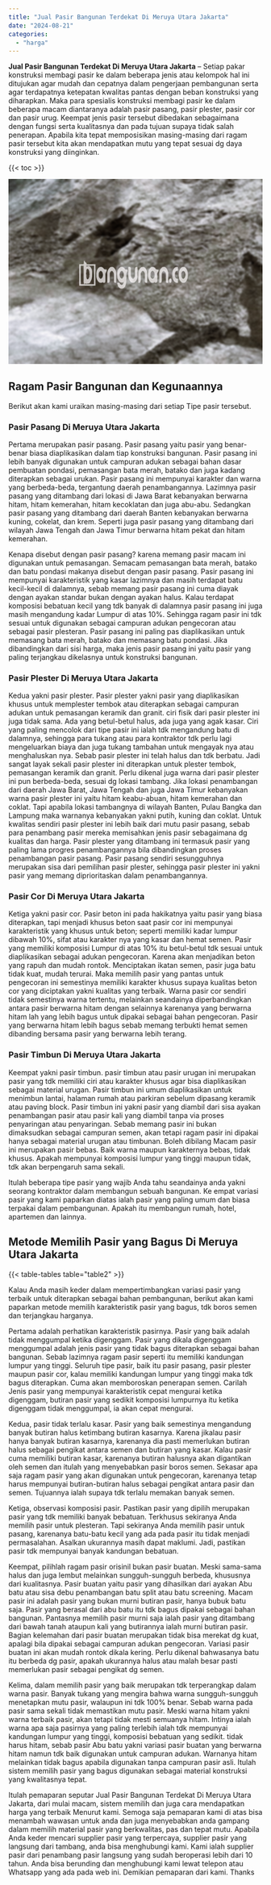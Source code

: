 ```yaml
---
title: "Jual Pasir Bangunan Terdekat Di Meruya Utara Jakarta"
date: "2024-08-21"
categories: 
  - "harga"
---
```


**Jual Pasir Bangunan Terdekat Di Meruya Utara Jakarta** – Setiap pakar konstruksi membagi pasir ke dalam beberapa jenis atau kelompok hal ini ditujukan agar mudah dan cepatnya dalam pengerjaan pembangunan serta agar terdapatnya ketepatan kwalitas pantas dengan beban konstruksi yang diharapkan. Maka para spesialis konstruksi membagi pasir ke dalam beberapa macam diantaranya adalah pasir pasang, pasir plester, pasir cor dan pasir urug. Keempat jenis pasir tersebut dibedakan sebagaimana dengan fungsi serta kualitasnya dan pada tujuan supaya tidak salah penerapan. Apabila kita tepat memposisikan masing-masing dari ragam pasir tersebut kita akan mendapatkan mutu yang tepat sesuai dg daya konstruksi yang diinginkan.

{{< toc >}}

![Jual Pasir Bangunan Terdekat Di Meruya Utara Jakarta](/images/jual-pasir-bangunan-36.png)

## Ragam Pasir Bangunan dan Kegunaannya

Berikut akan kami uraikan masing-masing dari setiap Tipe pasir tersebut.

### Pasir Pasang Di Meruya Utara Jakarta

Pertama merupakan pasir pasang. Pasir pasang yaitu pasir yang benar-benar biasa diaplikasikan dalam tiap konstruksi bangunan. Pasir pasang ini lebih banyak digunakan untuk campuran adukan sebagai bahan dasar pembuatan pondasi, pemasangan bata merah, batako dan juga kadang diterapkan sebagai urukan. Pasir pasang ini mempunyai karakter dan warna yang berbeda-beda, tergantung daerah penambangannya. Lazimnya pasir pasang yang ditambang dari lokasi di Jawa Barat kebanyakan berwarna hitam, hitam kemerahan, hitam kecoklatan dan juga abu-abu. Sedangkan pasir pasang yang ditambang dari daerah Banten kebanyakan berwarna kuning, cokelat, dan krem. Seperti juga pasir pasang yang ditambang dari wilayah Jawa Tengah dan Jawa Timur berwarna hitam pekat dan hitam kemerahan.

Kenapa disebut dengan pasir pasang? karena memang pasir macam ini digunakan untuk pemasangan. Semacam pemasangan bata merah, batako dan batu pondasi makanya disebut dengan pasir pasang. Pasir pasang ini mempunyai karakteristik yang kasar lazimnya dan masih terdapat batu kecil-kecil di dalamnya, sebab memang pasir pasang ini cuma diayak dengan ayakan standar bukan dengan ayakan halus. Kalau terdapat komposisi bebatuan kecil yang tdk banyak di dalamnya pasir pasang ini juga masih mengandung kadar Lumpur di atas 10%. Sehingga ragam pasir ini tdk sesuai untuk digunakan sebagai campuran adukan pengecoran atau sebagai pasir plesteran. Pasir pasang ini paling pas diaplikasikan untuk memasang bata merah, batako dan memasang batu pondasi. Jika dibandingkan dari sisi harga, maka jenis pasir pasang ini yaitu pasir yang paling terjangkau dikelasnya untuk konstruksi bangunan.

### Pasir Plester Di Meruya Utara Jakarta

Kedua yakni pasir plester. Pasir plester yakni pasir yang diaplikasikan khusus untuk memplester tembok atau diterapkan sebagai campuran adukan untuk pemasangan keramik dan granit. ciri fisik dari pasir plester ini juga tidak sama. Ada yang betul-betul halus, ada juga yang agak kasar. Ciri yang paling mencolok dari tipe pasir ini ialah tdk mengandung batu di dalamnya, sehingga para tukang atau para kontraktor tdk perlu lagi mengeluarkan biaya dan juga tukang tambahan untuk mengayak nya atau menghaluskan nya. Sebab pasir plester ini telah halus dan tdk berbatu. Jadi sangat layak sekali pasir plester ini diterapkan untuk plester tembok, pemasangan keramik dan granit. Perlu dikenal juga warna dari pasir plester ini pun berbeda-beda, sesuai dg lokasi tambang. Jika lokasi penambangan dari daerah Jawa Barat, Jawa Tengah dan juga Jawa Timur kebanyakan warna pasir plester ini yaitu hitam keabu-abuan, hitam kemerahan dan coklat. Tapi apabila lokasi tambangnya di wilayah Banten, Pulau Bangka dan Lampung maka warnanya kebanyakan yakni putih, kuning dan coklat. Untuk kwalitas sendiri pasir plester ini lebih baik dari mutu pasir pasang, sebab para penambang pasir mereka memisahkan jenis pasir sebagaimana dg kualitas dan harga. Pasir plester yang ditambang ini termasuk pasir yang paling lama progres penambangannya bila dibandingkan proses penambangan pasir pasang. Pasir pasang sendiri sesungguhnya merupakan sisa dari pemilihan pasir plester, sehingga pasir plester ini yakni pasir yang memang diprioritaskan dalam penambangannya.

### Pasir Cor Di Meruya Utara Jakarta

Ketiga yakni pasir cor. Pasir beton ini pada hakikatnya yaitu pasir yang biasa diterapkan, tapi menjadi khusus beton saat pasir cor ini mempunyai karakteristik yang khusus untuk beton; seperti memiliki kadar lumpur dibawah 10%, sifat atau karakter nya yang kasar dan hemat semen. Pasir yang memiliki komposisi Lumpur di atas 10% itu betul-betul tdk sesuai untuk diaplikasikan sebagai adukan pengecoran. Karena akan menjadikan beton yang rapuh dan mudah rontok. Menciptakan ikatan semen, pasir juga batu tidak kuat, mudah terurai. Maka memilih pasir yang pantas untuk pengecoran ini semestinya memiliki karakter khusus supaya kualitas beton cor yang diciptakan yakni kualitas yang terbaik. Warna pasir cor sendiri tidak semestinya warna tertentu, melainkan seandainya diperbandingkan antara pasir berwarna hitam dengan selainnya karenanya yang berwarna hitam lah yang lebih bagus untuk dipakai sebagai bahan pengecoran. Pasir yang berwarna hitam lebih bagus sebab memang terbukti hemat semen dibanding bersama pasir yang berwarna lebih terang.

### Pasir Timbun Di Meruya Utara Jakarta

Keempat yakni pasir timbun. pasir timbun atau pasir urugan ini merupakan pasir yang tdk memiliki ciri atau karakter khusus agar bisa diaplikasikan sebagai material urugan. Pasir timbun ini umum diaplikasikan untuk menimbun lantai, halaman rumah atau parkiran sebelum dipasang keramik atau paving block. Pasir timbun ini yakni pasir yang diambil dari sisa ayakan penambangan pasir atau pasir kali yang diambil tanpa via proses penyaringan atau penyaringan. Sebab memang pasir ini bukan dimaksudkan sebagai campuran semen, akan tetapi ragam pasir ini dipakai hanya sebagai material urugan atau timbunan. Boleh dibilang Macam pasir ini merupakan pasir bebas. Baik warna maupun karakternya bebas, tidak khusus. Apakah mempunyai komposisi lumpur yang tinggi maupun tidak, tdk akan berpengaruh sama sekali.

Itulah beberapa tipe pasir yang wajib Anda tahu seandainya anda yakni seorang kontraktor dalam membangun sebuah bangunan. Ke empat variasi pasir yang kami paparkan diatas ialah pasir yang paling umum dan biasa terpakai dalam pembangunan. Apakah itu membangun rumah, hotel, apartemen dan lainnya.

## Metode Memilih Pasir yang Bagus Di Meruya Utara Jakarta

{{< table-tables table="table2" >}}

Kalau Anda masih keder dalam mempertimbangkan variasi pasir yang terbaik untuk diterapkan sebagai bahan pembangunan, berikut akan kami paparkan metode memilih karakteristik pasir yang bagus, tdk boros semen dan terjangkau harganya.

Pertama adalah perhatikan karakteristik pasirnya. Pasir yang baik adalah tidak menggumpal ketika digenggam. Pasir yang dikala digenggam menggumpal adalah jenis pasir yang tidak bagus diterapkan sebagai bahan bangunan. Sebab lazimnya ragam pasir seperti itu memiliki kandungan lumpur yang tinggi. Seluruh tipe pasir, baik itu pasir pasang, pasir plester maupun pasir cor, kalau memiliki kandungan lumpur yang tinggi maka tdk bagus diterapkan. Cuma akan memboroskan penerapan semen. Carilah Jenis pasir yang mempunyai karakteristik cepat mengurai ketika digenggam, butiran pasir yang sedikit komposisi lumpurnya itu ketika digenggam tidak menggumpal, ia akan cepat mengurai.

Kedua, pasir tidak terlalu kasar. Pasir yang baik semestinya mengandung banyak butiran halus ketimbang butiran kasarnya. Karena jikalau pasir hanya banyak butiran kasarnya, karenanya dia pasti memerlukan butiran halus sebagai pengikat antara semen dan butiran yang kasar. Kalau pasir cuma memiliki butiran kasar, karenanya butiran halusnya akan digantikan oleh semen dan itulah yang menyebabkan pasir boros semen. Sekasar apa saja ragam pasir yang akan digunakan untuk pengecoran, karenanya tetap harus mempunyai butiran-butiran halus sebagai pengikat antara pasir dan semen. Tujuannya ialah supaya tdk terlalu memakan banyak semen.

Ketiga, observasi komposisi pasir. Pastikan pasir yang dipilih merupakan pasir yang tdk memiliki banyak bebatuan. Terkhusus sekiranya Anda memilih pasir untuk plesteran. Tapi sekiranya Anda memilih pasir untuk pasang, karenanya batu-batu kecil yang ada pada pasir itu tidak menjadi permasalahan. Asalkan ukurannya masih dapat maklumi. Jadi, pastikan pasir tdk mempunyai banyak kandungan bebatuan.

Keempat, pilihlah ragam pasir orisinil bukan pasir buatan. Meski sama-sama halus dan juga lembut melainkan sungguh-sungguh berbeda, khususnya dari kualitasnya. Pasir buatan yaitu pasir yang dihasilkan dari ayakan Abu batu atau sisa debu penambangan batu split atau batu screening. Macam pasir ini adalah pasir yang bukan murni butiran pasir, hanya bubuk batu saja. Pasir yang berasal dari abu batu itu tdk bagus dipakai sebagai bahan bangunan. Pantasnya memilih pasir murni saja ialah pasir yang ditambang dari bawah tanah ataupun kali yang butirannya ialah murni butiran pasir. Bagian kelemahan dari pasir buatan merupakan tidak bisa merekat dg kuat, apalagi bila dipakai sebagai campuran adukan pengecoran. Variasi pasir buatan ini akan mudah rontok dikala kering. Perlu dikenal bahwasanya batu itu berbeda dg pasir, apakah ukurannya halus atau malah besar pasti memerlukan pasir sebagai pengikat dg semen.

Kelima, dalam memilih pasir yang baik merupakan tdk terperangkap dalam warna pasir. Banyak tukang yang mengira bahwa warna sungguh-sungguh menetapkan mutu pasir, walaupun ini tdk 100% benar. Sebab warna pada pasir sama sekali tidak memastikan mutu pasir. Meski warna hitam yakni warna terbaik pasir, akan tetapi tidak mesti semuanya hitam. Intinya ialah warna apa saja pasirnya yang paling terlebih ialah tdk mempunyai kandungan lumpur yang tinggi, komposisi bebatuan yang sedikit. tidak harus hitam, sebab pasir Abu batu yakni variasi pasir buatan yang berwarna hitam namun tdk baik digunakan untuk campuran adukan. Warnanya hitam melainkan tidak bagus apabila digunakan tanpa campuran pasir asli. Itulah sistem memilih pasir yang bagus digunakan sebagai material konstruksi yang kwalitasnya tepat.

Itulah pemaparan seputar Jual Pasir Bangunan Terdekat Di Meruya Utara Jakarta, dari mulai macam, sistem memilih dan juga cara mendapatkan harga yang terbaik Menurut kami. Semoga saja pemaparan kami di atas bisa menambah wawasan untuk anda dan juga menyebabkan anda gampang dalam memilih material pasir yang berkwalitas, pas dan tepat mutu. Apabila Anda keder mencari supplier pasir yang terpercaya, supplier pasir yang langsung dari tambang, anda bisa menghubungi kami. Kami ialah supplier pasir dari penambang pasir langsung yang sudah beroperasi lebih dari 10 tahun. Anda bisa berunding dan menghubungi kami lewat telepon atau Whatsapp yang ada pada web ini. Demikian pemaparan dari kami. Thanks
